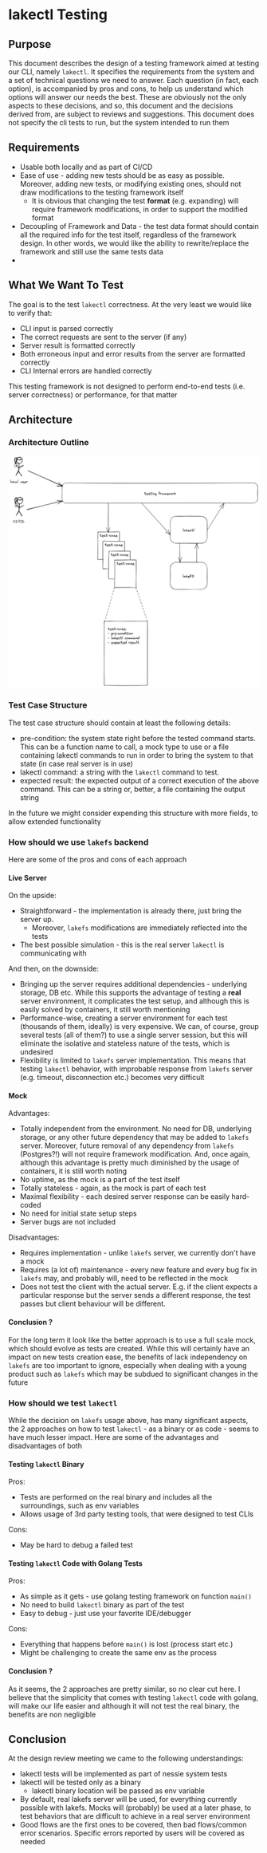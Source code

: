 # lakectl Testing

## Purpose

This document describes the design of a testing framework aimed at testing our CLI, namely `lakectl`.
It specifies the requirements from the system and a set of technical questions we need to answer. Each question (in fact, each option), is accompanied by pros and cons, to help us understand which options will answer our needs the best. These are obviously not the only aspects to these decisions, and so, this document and the decisions derived from, are subject to reviews and suggestions.
This document does not specify the cli tests to run, but the system intended to run them

## Requirements
* Usable both locally and as part of CI/CD
* Ease of use - adding new tests should be as easy as possible. Moreover, adding new tests, or modifying existing ones, should not draw modifications to the testing framework itself
  * It is obvious that changing the test **format** (e.g. expanding) will require framework modifications, in order to support the modified format
* Decoupling of Framework and Data - the test data format should contain all the required info for the test itself, regardless of the framework design. In other words, we would like the ability to rewrite/replace the framework and still use the same tests data
*

## What We Want To Test 

The goal is to the test `lakectl` correctness. At the very least we would like to verify that:
* CLI input is parsed correctly
* The correct requests are sent to the server (if any)
* Server result is formatted correctly
* Both erroneous input and error results from the server are formatted correctly
* CLI Internal errors are handled correctly

This testing framework is not designed to perform end-to-end tests (i.e. server correctness) or performance, for that matter

## Architecture

### Architecture Outline

![lakectl testing architecture](./diagrams/lakectl-testing-arch.png)

### Test Case Structure

The test case structure should contain at least the following details:
* pre-condition: the system state right before the tested command starts. This can be a function name to call, a mock type to use or a file containing lakectl commands to run in order to bring the system to that state (in case real server is in use)
* lakectl command: a string with the `lakectl` command to test.
* expected result: the expected output of a correct execution of the above command. This can be a string or, better, a file containing the output string

In the future we might consider expending this structure with more fields, to allow extended functionality
 
### How should we use `lakefs` backend

Here are some of the pros and cons of each approach

#### **Live Server**

On the upside:
* Straightforward - the implementation is already there, just bring the server up.
  * Moreover, `lakefs` modifications are immediately reflected into the tests
* The best possible simulation - this is the real server `lakectl` is communicating with

And then, on the downside:
* Bringing up the server requires additional dependencies - underlying storage, DB etc. While this supports the advantage of testing a **real** server environment, it complicates the test setup, and although this is easily solved by containers, it still worth mentioning
* Performance-wise, creating a server environment for each test (thousands of them, ideally) is very expensive. We can, of course, group several tests (all of them?) to use a single server session, but this will eliminate the isolative and stateless nature of the tests, which is undesired
* Flexibility is limited to `lakefs` server implementation. This means that testing `lakectl` behavior, with improbable response from `lakefs` server (e.g. timeout, disconnection etc.) becomes very difficult

#### Mock

Advantages:
* Totally independent from the environment. No need for DB, underlying storage, or any other future dependency that may be added to `lakefs` server. Moreover, future removal of any dependency from `lakefs` (Postgres?!) will not require framework modification. And, once again, although this advantage is pretty much diminished by the usage of containers, it is still worth noting
* No uptime, as the mock is a part of the test itself
* Totally stateless - again, as the mock is part of each test
* Maximal flexibility - each desired server response can be easily hard-coded
* No need for initial state setup steps
* Server bugs are not included

Disadvantages:
* Requires implementation - unlike `lakefs` server, we currently don't have a mock
* Requires (a lot of) maintenance - every new feature and every bug fix in `lakefs` may, and probably will, need to be reflected in the mock
* Does not test the client with the actual server.  E.g. if the client expects a particular response but the server sends a different response, the test passes but client behaviour will be different.

#### Conclusion ?

For the long term it look like the better approach is to use a full scale mock, which should evolve as tests are created. While this will certainly have an impact on new tests creation ease, the benefits of lack independency on `lakefs` are too important to ignore, especially when dealing with a young product such as `lakefs` which may be subdued to significant changes in the future

### How should we test `lakectl`

While the decision on `lakefs` usage above, has many significant aspects, the 2 approaches on how to test `lakectl` - as a binary or as code - seems to have much lesser impact. Here are some of the advantages and disadvantages of both

#### Testing `lakectl` Binary

Pros:
* Tests are performed on the real binary and includes all the surroundings, such as env variables
* Allows usage of 3rd party testing tools, that were designed to test CLIs

Cons:
* May be hard to debug a failed test

#### Testing `lakectl` Code with Golang Tests

Pros:
* As simple as it gets - use golang testing framework on function `main()`
* No need to build `lakectl` binary as part of the test
* Easy to debug - just use your favorite IDE/debugger

Cons:
* Everything that happens before `main()` is lost (process start etc.)
* Might be challenging to create the same env as the process

#### Conclusion ?

As it seems, the 2 approaches are pretty similar, so no clear cut here. I believe that the simplicity that comes with testing `lakectl` code with golang, will make our life easier and although it will not test the real binary, the benefits are non negligible

## Conclusion

At the design review meeting we came to the following understandings:
* lakectl tests will be implemented as part of nessie system tests
* lakectl will be tested only as a binary
  * lakectl binary location will be passed as env variable
* By default, real lakefs server will be used, for everything currently possible with lakefs. Mocks will (probably) be used at a later phase, to test behaviors that are difficult to achieve in a real server environment
* Good flows are the first ones to be covered, then bad flows/common error scenarios. Specific errors reported by users will be covered as needed